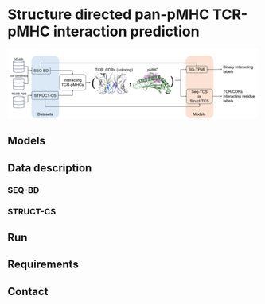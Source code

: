 # Structure directed pan-pMHC TCR-pMHC interaction prediction
![workflow](https://github.com/gaol00034/pan-pMHC/blob/main/Figures/Workflow.png)
## Models
## Data description
### SEQ-BD
### STRUCT-CS
## Run
## Requirements
## Contact

